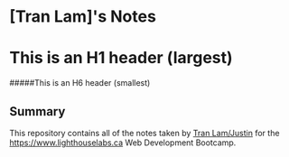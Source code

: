 # [Tran Lam]'s Notes
# This is an H1 header (largest)
#####This is an H6 header (smallest)

## Summary 
This repository contains all of the notes taken by [Tran Lam/Justin](https://github.com/justintu2021) for the https://www.lighthouselabs.ca Web Development Bootcamp.